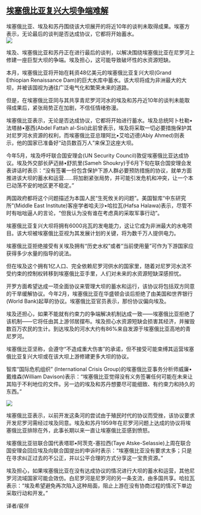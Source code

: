 <!--1594194697000-->
[埃塞俄比亚复兴大坝争端难解](https://cn.ft.com/story/001088456?full=y)
------

<div></div><div class="story-lead">埃塞俄比亚、埃及和苏丹围绕该大坝展开的将近10年的谈判未取得成果。埃塞方表示，无论最后的谈判是否达成协议，它都将开始蓄水。</div><div class=" story-image image"><img src="https://thumbor.ftacademy.cn/unsafe/1340x754/https://thumbor.ftacademy.cn/unsafe/picture/6/000097036_piclink.jpg"></div><div class="story-body"><div id="story-body-container"><p>埃及、埃塞俄比亚和苏丹正在进行最后的谈判，以解决围绕埃塞俄比亚在尼罗河上修建一座巨型大坝的争端。埃及担心，这可能导致破坏性的水资源短缺。</p><p>本月，埃塞俄比亚将开始在耗资48亿美元的埃塞俄比亚复兴大坝(Grand Ethiopian Renaissance Dam)的巨大水库中蓄水。该大坝将成为非洲最大的大坝，并被该国视为通往广泛电气化和繁荣未来的道路。</p><p>但是，在埃塞俄比亚同与其共享青尼罗河河水的埃及和苏丹近10年的谈判未能取得成果后，紧张局势正在加剧，不信任情绪弥漫。</p><p>埃塞俄比亚表示，无论是否达成协议，它都将开始进行蓄水。埃及总统阿卜杜勒•法塔赫•塞西(Abdel Fattah al-Sisi)此前曾表示，埃及将采取一切必要措施保护其对尼罗河水资源的权利，而埃塞俄比亚总理阿比•艾哈迈德(Abiy Ahmed)则表示，他的国家已准备好“动员数百万人”来保卫这座大坝。</p><div  data-o-ads-name="mpu-middle1" class="o-ads in-article-advert" data-o-ads-formats-default="false"  data-o-ads-formats-small="FtcMobileMpu"  data-o-ads-formats-medium="FtcMpu" data-o-ads-formats-large="FtcMpu" data-o-ads-formats-extra="FtcMpu" data-o-ads-targeting="cnpos=middle1;" data-cy='[{"devices":["PC","iPhoneWeb","AndroidWeb","iPhoneApp","AndroidApp"],"pattern":"MPU","position":"Middle1","container":"mpuInStory"}]'></div><p>今年5月，埃及呼吁联合国安理会(UN Security Council)敦促埃塞俄比亚达成协议。埃及外交部长萨迈赫•舒凯里(Sameh Shoukry)于6月下旬在联合国安理会发表讲话时表示：“没有签署一份包含保护下游人群必要预防措施的协议，就单方面推进该大坝的蓄水和运营……将加剧紧张局势，并可能引发危机和冲突，让一个本已动荡不安的地区更不稳定。”</p><p>两国政府都将这个问题描述为本国人民“生死攸关的问题”。美国智库“中东研究所”(Middle East Institute)客座学者哈夫沙•哈拉瓦(Hafsa Halawa)表示，尽管不时有咄咄逼人的言论，“但我认为没有谁在考虑真的采取军事行动”。</p><p>埃塞俄比亚复兴大坝将拥有6000兆瓦的发电能力，这让它成为非洲最大的水电项目。该大坝被埃塞俄比亚视为其发展计划的关键，将为数千万人提供电力。</p><p>埃塞俄比亚拒绝接受有关埃及拥有“历史水权”或者“当前使用量”可作为下游国家应获得多少水量的指导的说法。</p><p>但在埃及这个拥有1亿人口、完全依赖尼罗河供水的国家里，随着对尼罗河水流不受约束的控制权转移到埃塞俄比亚手里，人们对未来的水资源短缺深感担忧。</p><p>开罗方面希望达成一项全面协议来管理大坝的蓄水和运行，该协议将包括双方同意的干旱缓解协议。今年2月，埃塞俄比亚在华盛顿会谈后拒绝了由美国和世界银行(World Bank)起草的协议。埃塞俄比亚官员表示，那份协议偏向埃及。</p><div data-o-ads-name="mpu-middle2" class="o-ads in-article-advert" data-o-ads-formats-default="false"  data-o-ads-formats-small="FtcMobileMpu"  data-o-ads-formats-medium="false" data-o-ads-formats-large="false" data-o-ads-formats-extra="false" data-o-ads-targeting="cnpos=middle2;" data-cy='[{"devices":["iPhoneWeb","AndroidWeb","iPhoneApp","AndroidApp"],"pattern":"MPU","position":"Middle2","container":"mpuInStory"}]'></div><p>埃及还担心，如果不能就有约束力的争端解决机制达成一致——埃塞俄比亚拒绝了该机制——它将任由其上游邻居摆布。埃及担心水资源短缺会损害其经济，并摧毁数百万农民的生计。到达埃及的河水大约有86%来自发源于埃塞俄比亚高地的青尼罗河。</p><p>埃塞俄比亚坚称，会遵守“不造成重大伤害”的承诺，但不接受可能束缚其运营埃塞俄比亚复兴大坝或在该大坝上游修建更多大坝的协议。</p><p>智库“国际危机组织” (International Crisis Group)的埃塞俄比亚事务分析师威廉•戴维森(William Davison)表示：“埃塞俄比亚觉得没有义务签署任何可能在未来让其陷于不利地位的文件。另一边的埃及和苏丹想要尽可能细致、有约束力和持久的东西。”</p><div class="pic"><img src="https://thumbor.ftacademy.cn/unsafe/700x0/https://d6c748xw2pzm8.cloudfront.net/prod/364b0560-bf95-11ea-9dae-9fb41dc31f02-standard.png"></div><p>埃塞俄比亚表示，以前开发这条河的尝试由于殖民时代的协议而受挫，该协议要求开发尼罗河需经过埃及同意。埃及和苏丹1959年在尼罗河问题上达成的协议将埃塞俄比亚排除在外，此事长期以来一直让埃塞俄比亚感到愤怒。</p><p>埃塞俄比亚驻联合国代表塔耶•阿茨克-塞拉西(Taye Atske-Selassie)上周在联合国安理会回应埃及向联合国提出的申诉时表示：“埃塞俄比亚没有要求太多；只是在寻求纠正过去的不公正，并以公平合理的方式分享这一宝贵资源。”</p><div data-o-ads-name="mpu-middle3" class="o-ads in-article-advert" data-o-ads-formats-default="false"  data-o-ads-formats-small="FtcMobileMpu"  data-o-ads-formats-medium="false" data-o-ads-formats-large="false" data-o-ads-formats-extra="false" data-o-ads-targeting="cnpos=middle3;" data-cy='[{"devices":["iPhoneWeb","AndroidWeb","iPhoneApp","AndroidApp"],"pattern":"MPU","position":"Middle3","container":"mpuInStory"}]'></div><p>埃及担心，如果埃塞俄比亚在没有达成协议的情况进行大坝的蓄水和运营，其他尼罗河流域国家可能会效仿。白尼罗河是尼罗河的另一条支流，由多国共享。哈拉瓦表示：“埃及希望避免再次陷入这种局面，阻止上游在没有协商过程的情况下单边采取行动和开发。”</p><p>译者/裴伴</p></div><div class="clearfloat"></div></div>
